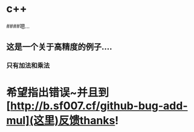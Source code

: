 # c++
####嗯...
## 这是一个关于高精度的例子....
### 只有加法和乘法
# 希望指出错误~并且到[http://b.sf007.cf/github-bug-add-mul](这里)反馈thanks!
